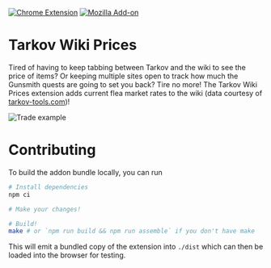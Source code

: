 [![Chrome Extension](https://img.shields.io/chrome-web-store/v/hobkagkkamekcjillmnaocokcfeofabd?style=for-the-badge)](https://chrome.google.com/webstore/detail/tarkov-wiki-prices/hobkagkkamekcjillmnaocokcfeofabd)
[![Mozilla Add-on](https://img.shields.io/amo/v/tarkov-wiki-prices?style=for-the-badge)](https://addons.mozilla.org/en-GB/firefox/addon/tarkov-wiki-prices/)

# Tarkov Wiki Prices

Tired of having to keep tabbing between Tarkov and the wiki to see the price of items? Or keeping multiple sites open to track how much the Gunsmith quests are going to set you back? Tire no more! The Tarkov Wiki Prices extension adds current flea market rates to the wiki (data courtesy of [tarkov-tools.com](https://tarkov-tools.com/))!

![Trade example](https://i.imgur.com/uozfvKV.png)

# Contributing

To build the addon bundle locally, you can run

```sh
# Install dependencies
npm ci

# Make your changes!

# Build!
make # or `npm run build && npm run assemble` if you don't have make
```

This will emit a bundled copy of the extension into `./dist` which can then be loaded into the browser for testing.
